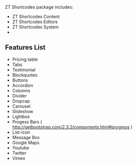 ZT Shortcodes package includes: 

* ZT Shortcodes Content 
* ZT Shortcodes Editors
* ZT Shortcodes System 
* 
## Features List

* Pricing table 
* Tabs
* Testimonial 
* Blockquotes 
* Buttons
* Accordion
* Columns
* Divider
* Dropcap
* Carousel
* Slideshow
* Lightbox
* Progess Bars ( http://getbootstrap.com/2.3.2/components.html#progress ) 
* List-icon
* Message Box
* Google Maps
* Youtube
* Twitter
* Vimeo


